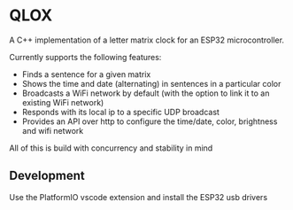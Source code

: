 # QLOX

A C++ implementation of a letter matrix clock for an ESP32 microcontroller.

Currently supports the following features:
- Finds a sentence for a given matrix
- Shows the time and date (alternating) in sentences in a particular color
- Broadcasts a WiFi network by default (with the option to link it to an existing WiFi network)
- Responds with its local ip to a specific UDP broadcast
- Provides an API over http to configure the time/date, color, brightness and wifi network

All of this is build with concurrency and stability in mind

## Development
Use the PlatformIO vscode extension and install the ESP32 usb drivers
